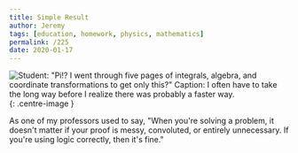 ```yaml
---
title: Simple Result
author: Jeremy
tags: [education, homework, physics, mathematics]
permalink: /225
date: 2020-01-17
---
```


![Student: "Pi!? I went through five pages of integrals, algebra, and coordinate transformations to get only this?" Caption: I often have to take the long way before I realize there was probably a faster way.](https://res.cloudinary.com/dh3hm8pb7/image/upload/c_scale,q_auto:best/v1535842782/Handwaving/Published/SimpleResult.png){: .centre-image }

As one of my professors used to say, "When you're solving a problem, it doesn't matter if your proof is messy, convoluted, or entirely unnecessary. If you're using logic correctly, then it's fine."

